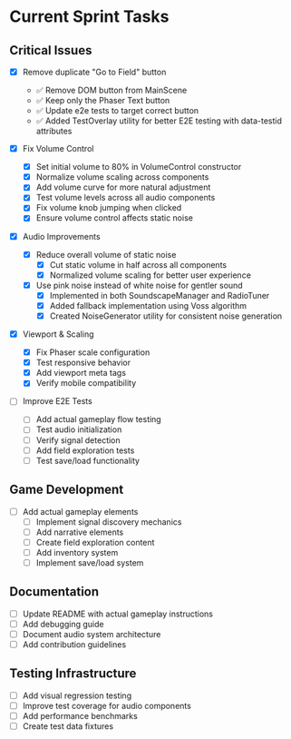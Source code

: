 # Current Sprint Tasks

## Critical Issues
- [x] Remove duplicate "Go to Field" button
  - ✅ Remove DOM button from MainScene
  - ✅ Keep only the Phaser Text button
  - ✅ Update e2e tests to target correct button
  - ✅ Added TestOverlay utility for better E2E testing with data-testid attributes

- [x] Fix Volume Control
  - [x] Set initial volume to 80% in VolumeControl constructor
  - [x] Normalize volume scaling across components
  - [x] Add volume curve for more natural adjustment
  - [x] Test volume levels across all audio components
  - [x] Fix volume knob jumping when clicked
  - [x] Ensure volume control affects static noise

- [x] Audio Improvements
  - [x] Reduce overall volume of static noise
    - [x] Cut static volume in half across all components
    - [x] Normalized volume scaling for better user experience
  - [x] Use pink noise instead of white noise for gentler sound
    - [x] Implemented in both SoundscapeManager and RadioTuner
    - [x] Added fallback implementation using Voss algorithm
    - [x] Created NoiseGenerator utility for consistent noise generation

- [x] Viewport & Scaling
  - [x] Fix Phaser scale configuration
  - [x] Test responsive behavior
  - [x] Add viewport meta tags
  - [x] Verify mobile compatibility

- [ ] Improve E2E Tests
  - [ ] Add actual gameplay flow testing
  - [ ] Test audio initialization
  - [ ] Verify signal detection
  - [ ] Add field exploration tests
  - [ ] Test save/load functionality

## Game Development
- [ ] Add actual gameplay elements
  - [ ] Implement signal discovery mechanics
  - [ ] Add narrative elements
  - [ ] Create field exploration content
  - [ ] Add inventory system
  - [ ] Implement save/load system

## Documentation
- [ ] Update README with actual gameplay instructions
- [ ] Add debugging guide
- [ ] Document audio system architecture
- [ ] Add contribution guidelines

## Testing Infrastructure
- [ ] Add visual regression testing
- [ ] Improve test coverage for audio components
- [ ] Add performance benchmarks
- [ ] Create test data fixtures
